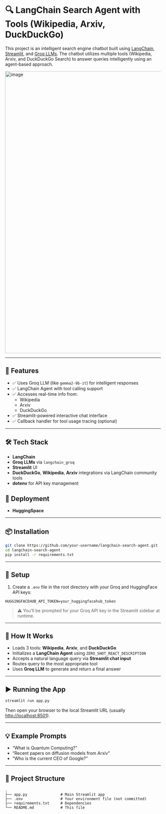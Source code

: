 

# 🔍 LangChain Search Agent with Tools (Wikipedia, Arxiv, DuckDuckGo)

This project is an intelligent search engine chatbot built using [LangChain](https://www.langchain.com/), [Streamlit](https://streamlit.io/), and [Groq LLMs](https://groq.com/). The chatbot utilizes multiple tools (Wikipedia, Arxiv, and DuckDuckGo Search) to answer queries intelligently using an agent-based approach.

<img width="1919" height="908" alt="image" src="https://github.com/user-attachments/assets/8590ce4a-b657-4d7d-9822-080f621e2c8c" />



---

## 🚀 Features

- ✅ Uses Groq LLM (like `gemma2-9b-it`) for intelligent responses
- ✅ LangChain Agent with tool calling support
- ✅ Accesses real-time info from:
  - Wikipedia
  - Arxiv
  - DuckDuckGo
- ✅ Streamlit-powered interactive chat interface
- ✅ Callback handler for tool usage tracing (optional)

---

## 🛠️ Tech Stack

- **LangChain**
- **Groq LLMs** via `langchain_groq`
- **Streamlit** UI
- **DuckDuckGo**, **Wikipedia**, **Arxiv** integrations via LangChain community tools
- **dotenv** for API key management

## 🤗 Deployment
- **HuggingSpace**
---

## 📦 Installation

```bash
git clone https://github.com/your-username/langchain-search-agent.git
cd langchain-search-agent
pip install -r requirements.txt
````

---

## 🔐 Setup

1. Create a `.env` file in the root directory with your Groq and HuggingFace API keys:

```env
HUGGINGFACEHUB_API_TOKEN=your_huggingfacehub_token
```

> ⚠️ You’ll be prompted for your Groq API key in the Streamlit sidebar at runtime.

---

## 🧠 How It Works

* Loads 3 tools: **Wikipedia**, **Arxiv**, and **DuckDuckGo**
* Initializes a **LangChain Agent** using `ZERO_SHOT_REACT_DESCRIPTION`
* Accepts a natural language query via **Streamlit chat input**
* Routes query to the most appropriate tool
* Uses **Groq LLM** to generate and return a final answer

---

## ▶️ Running the App

```bash
streamlit run app.py
```

Then open your browser to the local Streamlit URL (usually [http://localhost:8501](http://localhost:8501)).

---

## 💡 Example Prompts

* “What is Quantum Computing?”
* “Recent papers on diffusion models from Arxiv”
* “Who is the current CEO of Google?”

---

## 📁 Project Structure

```
.
├── app.py               # Main Streamlit app
├── .env                 # Your environment file (not committed)
├── requirements.txt     # Dependencies
└── README.md            # This file

```
